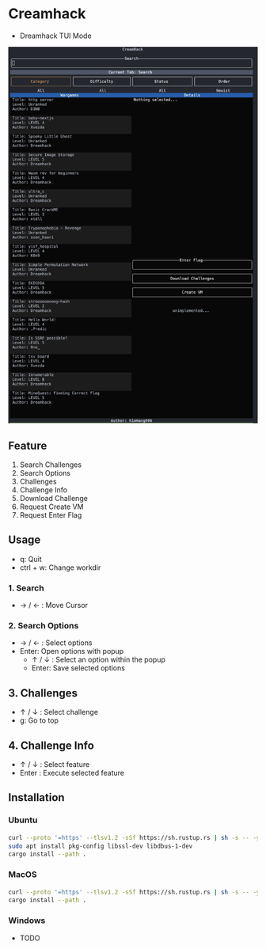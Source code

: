 # Creamhack

* Dreamhack TUI Mode

![alt text](images/view.png)

## Feature

1. Search Challenges
2. Search Options
3. Challenges
4. Challenge Info
5. Download Challenge
6. Request Create VM
7. Request Enter Flag

## Usage

* q: Quit
* ctrl + w: Change workdir

### 1. Search

* → / ← : Move Cursor

### 2. Search Options

* → / ← : Select options
* Enter: Open options with popup
  * ↑ / ↓ : Select an option within the popup
  * Enter: Save selected options

## 3. Challenges

* ↑ / ↓ : Select challenge
* g: Go to top

## 4. Challenge Info

* ↑ / ↓ : Select feature
* Enter : Execute selected feature

## Installation

### Ubuntu

```sh
curl --proto '=https' --tlsv1.2 -sSf https://sh.rustup.rs | sh -s -- -y
sudo apt install pkg-config libssl-dev libdbus-1-dev
cargo install --path .
```

### MacOS

```sh
curl --proto '=https' --tlsv1.2 -sSf https://sh.rustup.rs | sh -s -- -y
cargo install --path .
```

### Windows

* TODO
